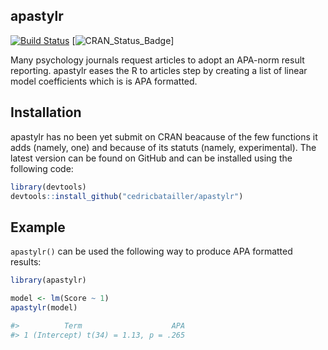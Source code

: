 apastylr
--------
[![Build Status](https://travis-ci.org/cedricbatailler/apastylr.svg?branch=master)](https://travis-ci.org/cedricbatailler/apastylr) [![CRAN\_Status\_Badge](http://www.r-pkg.org/badges/version/apastylr)]

Many psychology journals request articles to adopt an APA-norm result reporting. apastylr eases the R to articles step by creating a list of linear model coefficients which is is APA formatted.

## Installation

apastylr has no been yet submit on CRAN beacause of the few functions it adds (namely, one) and because of its statuts (namely, experimental). The latest version can be found on GitHub and can be installed using the following code:

``` r
library(devtools)
devtools::install_github("cedricbatailler/apastylr")
```

## Example

`apastylr()` can be used the following way to produce APA formatted results:

``` r
library(apastylr)

model <- lm(Score ~ 1)
apastylr(model)

#>          Term                    APA
#> 1 (Intercept) t(34) = 1.13, p = .265
```
